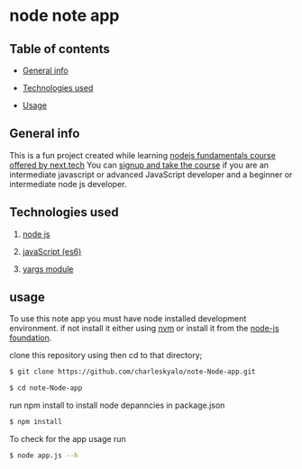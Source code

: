 # node note app

## Table of contents

- [General info](#General-info)

- [Technologies used](#technologies-used)

- [Usage](#usage)

## General info

This is a fun project created while learning [nodejs fundamentals course offered by next.tech](https://next.tech/catalog/courses/learning-node-js-fundamentals)
You can [signup and take the course](https://nt.dev?ref=6bcda7ac) if you are an intermediate javascript or advanced JavaScript developer and a beginner or intermediate node js developer.

## Technologies used

1. [node js](https://nodejs.org/en/docs/)

2. [javaScript (es6)](https://developer.mozilla.org/en-US/docs/Web/JavaScript)

3. [yargs module](https://www.npmjs.com/package/yargs)

## usage

To use this note app you must have node installed development environment.
if not install it either using [nvm](https://github.com/nvm-sh/nvm) or install it from the [node-js foundation](https://nodejs.org/).

clone this repository using
then cd to that directory;

```bash
$ git clone https://github.com/charleskyalo/note-Node-app.git

$ cd note-Node-app
```

run npm install to install node depanncies in package.json

```bash
$ npm install

```

To check for the app usage run

```bash
$ node app.js --h

```
